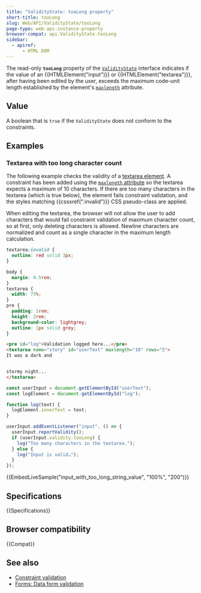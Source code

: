 ```yaml
---
title: "ValidityState: tooLong property"
short-title: tooLong
slug: Web/API/ValidityState/tooLong
page-type: web-api-instance-property
browser-compat: api.ValidityState.tooLong
sidebar:
  - apiref:
      - HTML DOM
---
```


The read-only **`tooLong`** property of the [`ValidityState`](/en-US/docs/Web/API/ValidityState) interface indicates if the value of an {{HTMLElement("input")}} or {{HTMLElement("textarea")}}, after having been edited by the user, exceeds the maximum code-unit length established by the element's [`maxlength`](/en-US/docs/Web/HTML/Reference/Attributes/maxlength) attribute.

## Value

A boolean that is `true` if the `ValidityState` does not conform to the constraints.

## Examples

### Textarea with too long character count

The following example checks the validity of a [textarea element](/en-US/docs/Web/HTML/Reference/Elements/textarea).
A constraint has been added using the [`maxlength` attribute](/en-US/docs/Web/HTML/Reference/Elements/input/text#maxlength) so the textarea expects a maximum of 10 characters.
If there are too many characters in the textarea (which is true below), the element fails constraint validation, and the styles matching {{cssxref(":invalid")}} CSS pseudo-class are applied.

When editing the textarea, the browser will not allow the user to add characters that would fail constraint validation of maximum character count, so at first, only deleting characters is allowed.
Newline characters are normalized and count as a single character in the maximum length calculation.

```css
textarea:invalid {
  outline: red solid 3px;
}
```

```css hidden
body {
  margin: 0.5rem;
}
textarea {
  width: 75%;
}
pre {
  padding: 1rem;
  height: 2rem;
  background-color: lightgrey;
  outline: 1px solid grey;
}
```

```html
<pre id="log">Validation logged here...</pre>
<textarea name="story" id="userText" maxlength="10" rows="5">
It was a dark and


stormy night...
</textarea>
```

```js
const userInput = document.getElementById("userText");
const logElement = document.getElementById("log");

function log(text) {
  logElement.innerText = text;
}

userInput.addEventListener("input", () => {
  userInput.reportValidity();
  if (userInput.validity.tooLong) {
    log("Too many characters in the textarea.");
  } else {
    log("Input is valid…");
  }
});
```

{{EmbedLiveSample("input_with_too_long_string_value", "100%", "200")}}

## Specifications

{{Specifications}}

## Browser compatibility

{{Compat}}

## See also

- [Constraint validation](/en-US/docs/Web/HTML/Guides/Constraint_validation)
- [Forms: Data form validation](/en-US/docs/Learn_web_development/Extensions/Forms/Form_validation)
